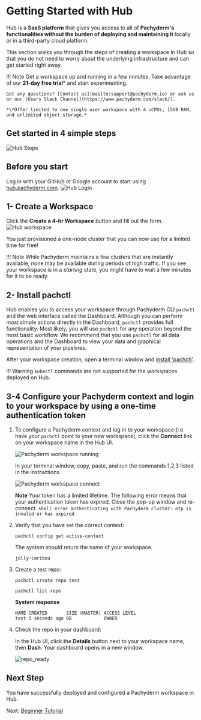 # Getting Started with Hub

Hub is a **SaaS platform** that 
gives you access to all of **Pachyderm's functionalities
without the burden of deploying and maintaining it** locally
or in a third-party cloud platform. 

This section walks you through
the steps of creating a workspace in Hub so that
you do not need to worry about the underlying infrastructure
and can get started right away.


!!! Note
    Get a workspace up and running in a few minutes.
    Take advantage of our **21-day free trial**\* and start experimenting.
    
    Got any questions? [Contact us](mailto:support@pachyderm.io) or ask us on our [Users Slack Channel](https://www.pachyderm.com/slack/). 

    *\*Offer limited to one single user workspace with 4 vCPUs, 15GB RAM, and unlimited object storage.*
## Get started in 4 simple steps
![Hub Steps](../images/hub_steps.png)
## Before you start
Log in with your GitHub or Google account to start using [hub.pachyderm.com](https://hub.pachyderm.com). 
![Hub Login](../images/hub_login.png)
## 1- Create a Workspace 
Click the **Create a 4-hr Workspace** button and fill out the form.
![Hub workspace](../images/hub_create_workspace.png)

You just provisioned a one-node cluster that you can now use for
a limited time for free!

!!! Note
      While Pachyderm maintains a few clusters that are instantly
      available, none may be available during periods of high traffic. If
      you see your workspace is in a *starting* state, you might have to wait a few
      minutes for it to be ready.

## 2- Install pachctl
Hub enables you to access your workspace through Pachyderm 
CLI `pachctl` and the web interface called the Dashboard.
Although you can perform most simple actions directly in the Dashboard,
`pachctl` provides full functionality. Most likely, you will use
`pachctl` for any operation beyond the most basic workflow.
We recommend that you use `pachctl` for all data operations and
the Dashboard to view your data and graphical representation of your
pipelines.

After your workspace creation, open a terminal window and [install 'pachctl'](https://docs.pachyderm.com/latest/getting_started/local_installation/#install-pachctl).

!!! Warning
    `kubectl` commands are not supported for the workspaces deployed
    on Hub.
## 3-4 Configure your Pachyderm context and login to your workspace by using a one-time authentication token
1. To configure a Pachyderm context and log in to your workspace
(i.e. have your `pachctl` point to your new workspace), click the **Connect** link on your workspace name in the Hub UI.

      ![Pachyderm workspace running](../images/hub_cluster_running.png)

      In your terminal window, copy, paste, and run the commands 1,2,3 listed in the instructions.

      ![Pachyderm workspace connect](../images/hub_cluster_connect.png)

      **Note**
            Your token has a limited lifetime. The following error means that your authentication
            token has expired. Close the pop-up window and re-connect.
            ```shell
               error authenticating with Pachyderm cluster: otp is invalid or has expired
            ```

1. Verify that you have set the correct context:

      ```shell
      pachctl config get active-context
      ```
      The system should return the name of your workspace.
      ```
      jolly-caribou
      ```

1. Create a test repo:

      ```shell
      pachctl create repo test
      ```
      ```shell
      pachctl list repo
      ```
      **System response**
      ```
      NAME CREATED       SIZE (MASTER) ACCESS LEVEL
      test 5 seconds ago 0B            OWNER    
      ```

1. Check the repo in your dashboard:

      In the Hub UI, click the **Details** button next to your workspace name,
      then **Dash**. Your dashboard opens in a new window.

      ![repo_ready](../images/hub_dash_ready.png)

## Next Step

You have successfully deployed and configured a Pachyderm
workspace in Hub.

Next: [Beginner Tutorial](../getting_started/beginner_tutorial.md)
